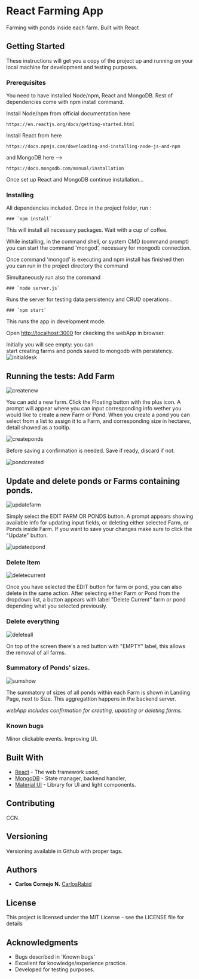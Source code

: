 # React Farming App

Farming with ponds inside each farm. Built with React  

## Getting Started

These instructions will get you a copy of the project up and running on your local machine for development and testing purposes. 

### Prerequisites

You need to have installed Node/npm, React and MongoDB. Rest of dependencies come with npm install command.

Install Node/npm from official documentation here

```
https://en.reactjs.org/docs/getting-started.html
```


Install React from here

```
https://docs.npmjs.com/downloading-and-installing-node-js-and-npm
```

and MongoDB here --> 

```
https://docs.mongodb.com/manual/installation
```


Once set up React and MongoDB continue installation...


### Installing

All dependencies included. Once in the project folder, run :

```
### `npm install`
```

This will install all necessary packages. Wait with a cup of coffee.

While installing, in the command shell, or system CMD 
(command prompt) you can start the command 'mongod',
necessary for mongodb connection.

Once command 'mongod' is executing and npm install has finished
then you can run in the project directory the command

Simultaneously run also the command

```
### `node server.js`
```

Runs the server for testing data persistency
and CRUD operations .

```
### `npm start`
```

This runs the app in development mode.

Open [http://localhost:3000](http://localhost:3000) for ckecking the webApp in browser.



Initially you will see empty: you can  
start creating farms and ponds saved to mongodb with persistency. 
![initialdesk](https://raw.githubusercontent.com/CarlosRabid/shrimpfarm/master/public/initialdesk.png "Landing Screen")

## Running the tests: Add Farm

![createnew](https://raw.githubusercontent.com/CarlosRabid/shrimpfarm/master/public/createfarm.png "Create New")

You can add a new farm. Click the Floating button with the plus icon.
A prompt will appear where you can input corresponding info 
wether you would like to create a new Farm or Pond. 
When you create a pond you can select from a list to assign it to a Farm,
and corresponding size in hectares, detail showed as a tooltip. 

![createponds](https://raw.githubusercontent.com/CarlosRabid/shrimpfarm/master/public/createponds.png "Create Ponds")

Before saving a confirmation is needed.
Save if ready, discard if not. 

![pondcreated](https://raw.githubusercontent.com/CarlosRabid/shrimpfarm/master/public/pondcreated.png "Pond and Farm Created")

## Update and delete ponds or Farms containing ponds.

![updatefarm](https://raw.githubusercontent.com/CarlosRabid/shrimpfarm/master/public/updatefarm.png "Update Operations")

Simply select the EDIT FARM OR PONDS button.
A prompt appears showing available info for 
updating input fields, or deleting  either selected Farm,
or Ponds inside Farm.
If you want to save your changes make
sure to click the "Update" button.

![updatedpond](https://raw.githubusercontent.com/CarlosRabid/shrimpfarm/master/public/updatedpond.png "Update Pond")

### Delete Item

![deletecurrent](https://raw.githubusercontent.com/CarlosRabid/shrimpfarm/master/public/deletecurrent.png "Delete Current")

Once you have selected the EDIT button for farm or pond, you can also delete in the same action.
After selecting either Farm or Pond from the dropdown list, a button appears with label 
"Delete Current" farm or pond depending what you selected previously.

### Delete everything

![deleteall](https://raw.githubusercontent.com/CarlosRabid/shrimpfarm/master/public/delete%20all.png "Delete All")

On top of the screen there's a red button with "EMPTY" label,
this allows the removal of all farms. 

### Summatory of Ponds' sizes.

![sumshow](https://raw.githubusercontent.com/CarlosRabid/shrimpfarm/master/public/sumshow.png "Show Sum")

The summatory of sizes of all ponds within each Farm is shown in Landing Page, next to Size. 
This aggregattion happens in the backend server.


*webApp includes confirmation for creating, updating or deleting farms.*

### Known bugs

Minor clickable events. Improving UI.

## Built With

* [React](https://en.reactjs.org) - The web framework used,
* [MongoDB](https://mongodb.com/) - State manager, backend handler,
* [Material UI](https://material-ui.com/) - Library for UI and light components.

## Contributing

CCN.

## Versioning

Versioning available in Github with proper tags. 

## Authors

* **Carlos Cornejo N.** [CarlosRabid ](https://github.com/CarlosRabid)

## License

This project is licensed under the MIT License - see the LICENSE file for details

## Acknowledgments

* Bugs described in 'Known bugs'
* Excellent for knowledge/experience practice.
* Developed for testing purposes.
